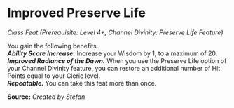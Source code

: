 # Improved Preserve Life
*Class Feat (Prerequisite: Level 4+, Channel Divinity: Preserve Life Feature)*

You gain the following benefits.  
***Ability Score Increase.*** Increase your Wisdom by 1, to a maximum of 20.  
***Improved Radiance of the Dawn.*** When you use the Preserve Life option of your Channel Divinity feature, you can restore an additional number of Hit Points equal to your Cleric level.  
***Repeatable.*** You can take this feat more than once.



**Source:** *Created by Stefan*